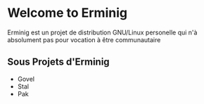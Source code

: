 # Welcome to Erminig

Erminig est un projet de distribution GNU/Linux personelle qui n'à absolument pas pour vocation à être communautaire
## Sous Projets d'Erminig

* Govel
* Stal
* Pak